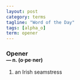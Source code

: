 ```yaml
---
layout: post
category: terms
tagline: "Word of the Day"
tags: [alpha_o]
term: opener
---
```


<h3>Opener<br/> <small>&mdash; n. (o<span>&middot;</span>pe<span>&middot;</span>ner)</small></h3>
<p><ol>
<li>an Irish seamstress</li>
</ol></p>
